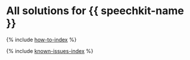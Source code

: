 # All solutions for {{ speechkit-name }}

{% include [how-to-index](how-to/index.md) %}

{% include [known-issues-index](known-issues/index.md) %}
